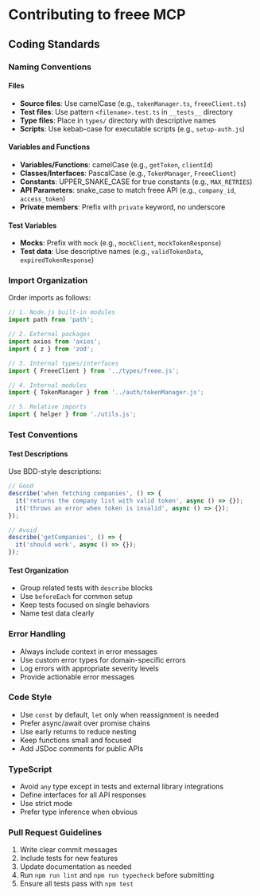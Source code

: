 # Contributing to freee MCP

## Coding Standards

### Naming Conventions

#### Files
- **Source files**: Use camelCase (e.g., `tokenManager.ts`, `freeeClient.ts`)
- **Test files**: Use pattern `<filename>.test.ts` in `__tests__` directory
- **Type files**: Place in `types/` directory with descriptive names
- **Scripts**: Use kebab-case for executable scripts (e.g., `setup-auth.js`)

#### Variables and Functions
- **Variables/Functions**: camelCase (e.g., `getToken`, `clientId`)
- **Classes/Interfaces**: PascalCase (e.g., `TokenManager`, `FreeeClient`)
- **Constants**: UPPER_SNAKE_CASE for true constants (e.g., `MAX_RETRIES`)
- **API Parameters**: snake_case to match freee API (e.g., `company_id`, `access_token`)
- **Private members**: Prefix with `private` keyword, no underscore

#### Test Variables
- **Mocks**: Prefix with `mock` (e.g., `mockClient`, `mockTokenResponse`)
- **Test data**: Use descriptive names (e.g., `validTokenData`, `expiredTokenResponse`)

### Import Organization

Order imports as follows:
```typescript
// 1. Node.js built-in modules
import path from 'path';

// 2. External packages
import axios from 'axios';
import { z } from 'zod';

// 3. Internal types/interfaces
import { FreeeClient } from '../types/freee.js';

// 4. Internal modules
import { TokenManager } from '../auth/tokenManager.js';

// 5. Relative imports
import { helper } from './utils.js';
```

### Test Conventions

#### Test Descriptions
Use BDD-style descriptions:
```typescript
// Good
describe('when fetching companies', () => {
  it('returns the company list with valid token', async () => {});
  it('throws an error when token is invalid', async () => {});
});

// Avoid
describe('getCompanies', () => {
  it('should work', async () => {});
});
```

#### Test Organization
- Group related tests with `describe` blocks
- Use `beforeEach` for common setup
- Keep tests focused on single behaviors
- Name test data clearly

### Error Handling

- Always include context in error messages
- Use custom error types for domain-specific errors
- Log errors with appropriate severity levels
- Provide actionable error messages

### Code Style

- Use `const` by default, `let` only when reassignment is needed
- Prefer async/await over promise chains
- Use early returns to reduce nesting
- Keep functions small and focused
- Add JSDoc comments for public APIs

### TypeScript

- Avoid `any` type except in tests and external library integrations
- Define interfaces for all API responses
- Use strict mode
- Prefer type inference when obvious

### Pull Request Guidelines

1. Write clear commit messages
2. Include tests for new features
3. Update documentation as needed
4. Run `npm run lint` and `npm run typecheck` before submitting
5. Ensure all tests pass with `npm test`